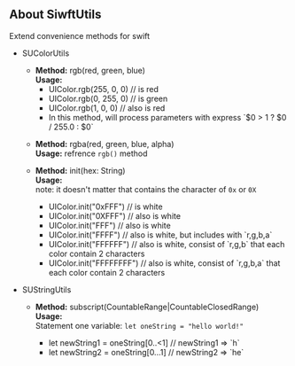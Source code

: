 ## About SiwftUtils

Extend convenience methods for swift

- SUColorUtils

	- **Method:** rgb(red, green, blue)  
	**Usage:**
		<ul>
		<li>UIColor.rgb(255, 0, 0) // is red</li>
		<li>UIColor.rgb(0, 255, 0) // is green</li>
		<li>UIColor.rgb(1, 0, 0) // also is red</li>
		<li>In this method, will process parameters with express `$0 > 1 ? $0 / 255.0 : $0`</li>
		</ul>
	
	* **Method:** rgba(red, green, blue, alpha)  
	**Usage:** refrence `rgb()` method
	
	* **Method:** init(hex: String)  
	**Usage:**  
	note: it doesn't matter that contains the character of `0x` or `0X`
		<ul>
		<li>UIColor.init("0xFFF") // is white</li>
		<li>UIColor.init("0XFFF") // also is white </li>
		<li>UIColor.init("FFF") // also is white </li>
		<li>UIColor.init("FFFF") // also is white, but includes with `r,g,b,a`</li>
		<li>UIColor.init("FFFFFF") // also is white, consist of `r,g,b` that each color contain 2 characters</li>
		<li>UIColor.init("FFFFFFFF") // also is white, consist of `r,g,b,a` that each color contain 2 characters</li>
		</ul>

- SUStringUtils

	* **Method:** subscript(CountableRange<Int>|CountableClosedRange<Int>)  
	**Usage:**  
	Statement one variable: `let oneString = "hello world!"`
		<ul>
		<li>let newString1 = oneString[0..<1] // newString1 => `h` </li>
		<li>let newString2 = oneString[0...1] // newString2 => `he` </li>
		</ul>
